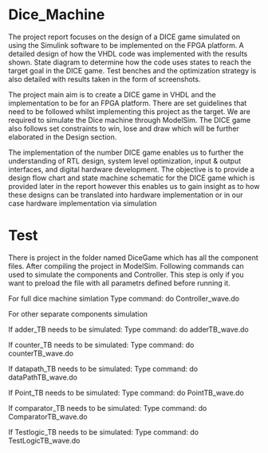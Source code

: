 # Dice_Machine
The project report focuses on the design of a DICE game simulated on using the Simulink software to be implemented on the FPGA platform. A detailed design of how the VHDL code was implemented with the results shown. State diagram to determine how the code uses states to reach the target goal in the DICE game. Test benches and the optimization strategy is also detailed with results taken in the form of screenshots.

The project main aim is to create a DICE game in VHDL and the implementation to be for an FPGA platform. There are set guidelines that need to be followed whilst implementing this project as the target. We are required to simulate the Dice machine through ModelSim. The DICE game also follows set constraints to win, lose and draw which will be further elaborated in the Design section.

The implementation of the number DICE game enables us to further the understanding of RTL design, system level optimization, input & output interfaces, and digital hardware development. The objective is to provide a design flow chart and state machine schematic for the DICE game which is provided later in the report however this enables us to gain insight as to how these designs can be translated into hardware implementation or in our case hardware implementation via simulation

# Test

There is project in the folder named DiceGame which has all the component files. After compiling the project in ModelSim. 
Following commands can used to simulate the components and Controller. This step is only if you want to preload the file with all parametrs 
defined before running it.


For full dice machine simlation 
Type command: do Controller_wave.do

For other separate components simulation

If adder_TB needs to be simulated:
Type command: do adderTB_wave.do

If counter_TB needs to be simulated:
Type command: do counterTB_wave.do

If datapath_TB needs to be simulated:
Type command: do dataPathTB_wave.do

If Point_TB needs to be simulated:
Type command: do PointTB_wave.do

If comparator_TB needs to be simulated:
Type command: do ComparatorTB_wave.do

If Testlogic_TB needs to be simulated:
Type command: do TestLogicTB_wave.do

